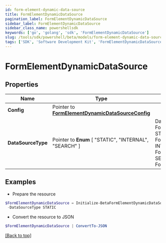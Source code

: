 ```yaml
---
id: form-element-dynamic-data-source
title: FormElementDynamicDataSource
pagination_label: FormElementDynamicDataSource
sidebar_label: FormElementDynamicDataSource
sidebar_class_name: powershellsdk
keywords: ['go', 'golang', 'sdk', 'FormElementDynamicDataSource'] 
slug: /tools/sdk/powershell/beta/models/form-element-dynamic-data-source
tags: ['SDK', 'Software Development Kit', 'FormElementDynamicDataSource']
---
```



# FormElementDynamicDataSource

## Properties

Name | Type | Description | Notes
------------ | ------------- | ------------- | -------------
**Config** |  Pointer to [**FormElementDynamicDataSourceConfig**](form-element-dynamic-data-source-config) |  | [optional] 
**DataSourceType** |  Pointer to  **Enum** [  "STATIC",    "INTERNAL",    "SEARCH" ] | DataSourceType is a FormElementDataSourceType value STATIC FormElementDataSourceTypeStatic INTERNAL FormElementDataSourceTypeInternal SEARCH FormElementDataSourceTypeSearch | [optional] 

## Examples

- Prepare the resource
```powershell
$FormElementDynamicDataSource = Initialize-BetaFormElementDynamicDataSource  -Config null `
 -DataSourceType STATIC
```

- Convert the resource to JSON
```powershell
$FormElementDynamicDataSource | ConvertTo-JSON
```


[[Back to top]](#) 

